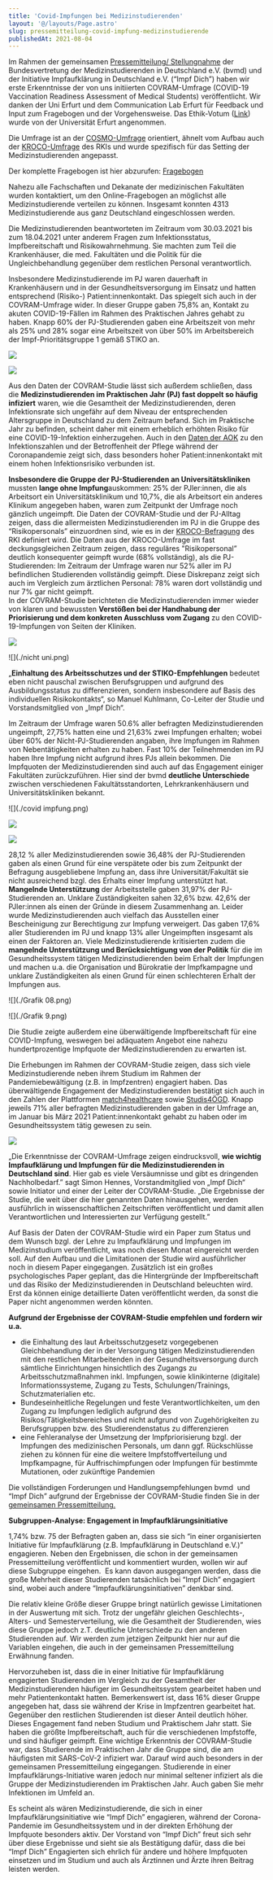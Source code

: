```yaml
---
title: 'Covid-Impfungen bei Medizinstudierenden'
layout: '@/layouts/Page.astro'
slug: pressemitteilung-covid-impfung-medizinstudierende
publishedAt: 2021-08-04
---
```


Im Rahmen der gemeinsamen [Pressemitteilung/ Stellungnahme](https://www.bvmd.de/fileadmin/user_upload/2021-08-04_PM_Eine_vermeidbare_Gef%C3%A4hrdung_-_bvmd_und_Impf_Dich_ver%C3%B6ffentlichen_Daten_zu_Infektionszahlen_und_Fehlern_in_der_Impfkampagne_f%C3%BCr_Medizinstudierende.pdf) der Bundesvertretung der Medizinstudierenden in Deutschland e.V. (bvmd) und der Initiative Impfaufklärung in Deutschland e.V. (“Impf Dich”) haben wir erste Erkenntnisse der von uns initiierten COVRAM-Umfrage (COVID-19 Vaccination Readiness Assessment of Medical Students) veröffentlicht. Wir danken der Uni Erfurt und dem Communication Lab Erfurt für Feedback und Input zum Fragebogen und der Vorgehensweise. Das Ethik-Votum ([Link](https://impf-dich.org/_Resources/Persistent/f/e/3/4/fe344a0c13af576438eec1fe2758f754dc379188/Angenommener%20Ethikantrag_Erfurt_Mitteilung%20an%20die%20Antragsteller_eng.pdf)) wurde von der Universität Erfurt angenommen.

Die Umfrage ist an der [COSMO-Umfrage](https://projekte.uni-erfurt.de/cosmo2020/web/) orientiert, ähnelt vom Aufbau auch der [KROCO-Umfrage](https://www.rki.de/DE/Content/InfAZ/N/Neuartiges_Coronavirus/Projekte_RKI/Kroco-Report150721.pdf?__blob=publicationFile) des RKIs und wurde spezifisch für das Setting der Medizinstudierenden angepasst.

Der komplette Fragebogen ist hier abzurufen: [Fragebogen](https://impf-dich.org/_Resources/Persistent/d/7/4/f/d74f75130ca971706067b8d6ec9f2f395032ec73/Codebuch%20f%C3%BCr%20Auswertung.pdf)

Nahezu alle Fachschaften und Dekanate der medizinischen Fakultäten wurden kontaktiert, um den Online-Fragebogen an möglichst alle Medizinstudierende verteilen zu können. Insgesamt konnten 4313 Medizinstudierende aus ganz Deutschland eingeschlossen werden.

Die Medizinstudierenden beantworteten im Zeitraum vom 30.03.2021 bis zum 18.04.2021 unter anderem Fragen zum Infektionsstatus, Impfbereitschaft und Risikowahrnehmung. Sie machten zum Teil die Krankenhäuser, die med. Fakultäten und die Politik für die Ungleichbehandlung gegenüber dem restlichen Personal verantwortlich.

Insbesondere Medizinstudierende im PJ waren dauerhaft in Krankenhäusern und in der Gesundheitsversorgung im Einsatz und hatten entsprechend (Risiko-) Patient:innenkontakt. Das spiegelt sich auch in der COVRAM-Umfrage wider. In dieser Gruppe gaben 75,8% an, Kontakt zu akuten COVID-19-Fällen im Rahmen des Praktischen Jahres gehabt zu haben. Knapp 60% der PJ-Studierenden gaben eine Arbeitszeit von mehr als 25% und 28% sogar eine Arbeitszeit von über 50% im Arbeitsbereich der Impf-Prioritätsgruppe 1 gemäß STIKO an.

![](./prio1.png)

![](./PJler%20COVID%20Kontakt%5B35%5D.png)

Aus den Daten der COVRAM-Studie lässt sich außerdem schließen, dass die **Medizinstudierenden im Praktischen Jahr (PJ) fast doppelt so häufig infiziert** waren, wie die Gesamtheit der Medizinstudierenden, deren Infektionsrate sich ungefähr auf dem Niveau der entsprechenden Altersgruppe in Deutschland zu dem Zeitraum befand. Sich im Praktische Jahr zu befinden, scheint daher mit einem erheblich erhöhten Risiko für eine COVID-19-Infektion einherzugehen. Auch in den [Daten der AOK](https://www.aerzteblatt.de/archiv/220234/COVID-19-Pandemie-Pflegende-deutlich-haeufiger-krank) zu den Infektionszahlen und der Betroffenheit der Pflege während der Coronapandemie zeigt sich, dass besonders hoher Patient:innenkontakt mit einem hohen Infektionsrisiko verbunden ist.

**Insbesondere die Gruppe der PJ-Studierenden an Universitätskliniken** mussten **lange ohne Impfung**auskommen: 25% der PJler:innen, die als Arbeitsort ein Universitätsklinikum und 10,7%, die als Arbeitsort ein anderes Klinikum angegeben haben, waren zum Zeitpunkt der Umfrage noch gänzlich ungeimpft. Die Daten der COVRAM-Studie und der PJ-Alltag zeigen, dass die allermeisten Medizinstudierenden im PJ in die Gruppe des “Risikopersonals” einzuordnen sind, wie es in der [KROCO-Befragung](https://www.rki.de/DE/Content/InfAZ/N/Neuartiges_Coronavirus/Projekte_RKI/Kroco-Report150721.pdf?__blob=publicationFile) des RKI definiert wird. Die Daten aus der KROCO-Umfrage im fast deckungsgleichen Zeitraum zeigen, dass reguläres "Risikopersonal” deutlich konsequenter geimpft wurde (68% vollständig), als die PJ-Studierenden: Im Zeitraum der Umfrage waren nur 52% aller im PJ befindlichen Studierenden vollständig geimpft. Diese Diskrepanz zeigt sich auch im Vergleich zum ärztlichen Personal: 78% waren dort vollständig und nur 7% gar nicht geimpft.   
In der COVRAM-Studie berichteten die Medizinstudierenden immer wieder von klaren und bewussten **Verstößen bei der Handhabung der Priorisierung und dem konkreten Ausschluss vom Zugang** zu den COVID-19-Impfungen von Seiten der Kliniken.

![](./uni.png)

![](./nicht uni.png)

„**Einhaltung des Arbeitsschutzes und der STIKO-Empfehlungen** bedeutet eben nicht pauschal zwischen Berufsgruppen und aufgrund des Ausbildungsstatus zu differenzieren, sondern insbesondere auf Basis des individuellen Risikokontakts“, so Manuel Kuhlmann, Co-Leiter der Studie und Vorstandsmitglied von „Impf Dich“.

Im Zeitraum der Umfrage waren 50.6% aller befragten Medizinstudierenden ungeimpft, 27,75% hatten eine und 21,63% zwei Impfungen erhalten; wobei über 60% der Nicht-PJ-Studierenden angaben, ihre Impfungen im Rahmen von Nebentätigkeiten erhalten zu haben. Fast 10% der Teilnehmenden im PJ haben Ihre Impfung nicht aufgrund ihres PJs allein bekommen. Die Impfquoten der Medizinstudierenden sind auch auf das Engagement einiger Fakultäten zurückzuführen. Hier sind der bvmd **deutliche Unterschiede** zwischen verschiedenen Fakultätsstandorten, Lehrkrankenhäusern und Universitätskliniken bekannt.

![](./covid impfung.png)

![](./reasonnichptj.png)

![](./reasonerhalt.png)

28,12 % aller Medizinstudierenden sowie 36,48% der PJ-Studierenden gaben als einen Grund für eine verspätete oder bis zum Zeitpunkt der Befragung ausgebliebene Impfung an, dass ihre Universität/Fakultät sie nicht ausreichend bzgl. des Erhalts einer Impfung unterstützt hat. **Mangelnde Unterstützung** der Arbeitsstelle gaben 31,97% der PJ-Studierenden an. Unklare Zuständigkeiten sahen 32,6% bzw. 42,6% der PJler:innen als einen der Gründe in diesem Zusammenhang an. Leider wurde Medizinstudierenden auch vielfach das Ausstellen einer Bescheinigung zur Berechtigung zur Impfung verweigert. Das gaben 17,6% aller Studierenden im PJ und knapp 13% aller Ungeimpften insgesamt als einen der Faktoren an. Viele Medizinstudierende kritisierten zudem die **mangelnde Unterstützung und Berücksichtigung von der Politik** für die im Gesundheitssystem tätigen Medizinstudierenden beim Erhalt der Impfungen und machen u.a. die Organisation und Bürokratie der Impfkampagne und unklare Zuständigkeiten als einen Grund für einen schlechteren Erhalt der Impfungen aus.

![](./Grafik 08.png)

![](./Grafik 9.png)

Die Studie zeigte außerdem eine überwältigende Impfbereitschaft für eine COVID-Impfung, weswegen bei adäquatem Angebot eine nahezu hundertprozentige Impfquote der Medizinstudierenden zu erwarten ist.

Die Erhebungen im Rahmen der COVRAM-Studie zeigen, dass sich viele Medizinstudierende neben ihrem Studium im Rahmen der Pandemiebewältigung (z.B. in Impfzentren) engagiert haben. Das überwältigende Engagement der Medizinstudierenden bestätigt sich auch in den Zahlen der Plattformen [match4healthcare](https://match4healthcare.de/mapview/) sowie [Studis4ÖGD](https://www.bvmd.de/fileadmin/user_upload/2021-02-24_PM_Studis4ÖGD_-_Erfolgsgeschichte_wird_fortgesetzt.pdf). Knapp jeweils 71% aller befragten Medizinstudierenden gaben in der Umfrage an, im Januar bis März 2021 Patient:innenkontakt gehabt zu haben oder im Gesundheitssystem tätig gewesen zu sein.

![](./Grafik%2010.png)

„Die Erkenntnisse der COVRAM-Umfrage zeigen eindrucksvoll, **wie wichtig Impfaufklärung und Impfungen für die Medizinstudierenden in Deutschland sind**. Hier gab es viele Versäumnisse und gibt es dringenden Nachholbedarf.” sagt Simon Hennes, Vorstandmitglied von „Impf Dich“ sowie Initiator und einer der Leiter der COVRAM-Studie. „Die Ergebnisse der Studie, die weit über die hier genannten Daten hinausgehen, werden ausführlich in wissenschaftlichen Zeitschriften veröffentlicht und damit allen Verantwortlichen und Interessierten zur Verfügung gestellt.”

Auf Basis der Daten der COVRAM-Studie wird ein Paper zum Status und dem Wunsch bzgl. der Lehre zu Impfaufklärung und Impfungen im Medizinstudium veröffentlicht, was noch diesen Monat eingereicht werden soll. Auf den Aufbau und die Limitationen der Studie wird ausführlicher noch in diesem Paper eingegangen. Zusätzlich ist ein großes psychologisches Paper geplant, das die Hintergründe der Impfbereitschaft und das Risiko der Medizinstudierenden in Deutschland beleuchten wird. Erst da können einige detaillierte Daten veröffentlicht werden, da sonst die Paper nicht angenommen werden könnten.

**Aufgrund der Ergebnisse der COVRAM-Studie empfehlen und fordern wir u.a.**

- die Einhaltung des laut Arbeitsschutzgesetz vorgegebenen Gleichbehandlung der in der Versorgung tätigen Medizinstudierenden mit den restlichen Mitarbeitenden in der Gesundheitsversorgung durch sämtliche Einrichtungen hinsichtlich des Zugangs zu Arbeitsschutzmaßnahmen inkl. Impfungen, sowie klinikinterne (digitale) Informationssysteme, Zugang zu Tests, Schulungen/Trainings, Schutzmaterialien etc.
- Bundeseinheitliche Regelungen und feste Verantwortlichkeiten, um den Zugang zu Impfungen lediglich aufgrund des Risikos/Tätigkeitsbereiches und nicht aufgrund von Zugehörigkeiten zu Berufsgruppen bzw. des Studierendenstatus zu differenzieren
- eine Fehleranalyse der Umsetzung der Impfpriorisierung bzgl. der Impfungen des medizinischen Personals, um dann ggf. Rückschlüsse ziehen zu können für eine die weitere Impfstoffverteilung und Impfkampagne, für Auffrischimpfungen oder Impfungen für bestimmte Mutationen, oder zukünftige Pandemien

Die vollständigen Forderungen und Handlungsempfehlungen bvmd  und “Impf Dich” aufgrund der Ergebnisse der COVRAM-Studie finden Sie in der [gemeinsamen Pressemitteilung.](https://www.bvmd.de/wer-wir-sind/presse/pressemitteilungen)

**Subgruppen-Analyse: Engagement in Impfaufklärungsinitiative**

1,74% bzw. 75 der Befragten gaben an, dass sie sich “in einer organisierten Initiative für Impfaufklärung (z.B. Impfaufklärung in Deutschland e.V.)” engagieren. Neben den Ergebnissen, die schon in der gemeinsamen Pressemitteilung veröffentlicht und kommentiert wurden, wollen wir auf diese Subgruppe eingehen.  Es kann davon ausgegangen werden, dass die große Mehrheit dieser Studierenden tatsächlich bei “Impf Dich” engagiert sind, wobei auch andere “Impfaufklärungsinitiativen” denkbar sind.

Die relativ kleine Größe dieser Gruppe bringt natürlich gewisse Limitationen in der Auswertung mit sich. Trotz der ungefähr gleichen Geschlechts-, Alters- und Semesterverteilung, wie die Gesamtheit der Studierenden, wies diese Gruppe jedoch z.T. deutliche Unterschiede zu den anderen Studierenden auf. Wir werden zum jetzigen Zeitpunkt hier nur auf die Variablen eingehen, die auch in der gemeinsamen Pressemitteilung Erwähnung fanden.

Hervorzuheben ist, dass die in einer Initiative für Impfaufklärung engagierten Studierenden im Vergleich zu der Gesamtheit der Medizinstudierenden häufiger im Gesundheitssystem gearbeitet haben und mehr Patientenkontakt hatten. Bemerkenswert ist, dass 16% dieser Gruppe angegeben hat, dass sie während der Krise in Impfzentren gearbeitet hat. Gegenüber den restlichen Studierenden ist dieser Anteil deutlich höher. Dieses Engagement fand neben Studium und Praktischem Jahr statt. Sie haben die größte Impfbereitschaft, auch für die verschiedenen Impfstoffe, und sind häufiger geimpft. Eine wichtige Erkenntnis der COVRAM-Studie war, dass Studierende im Praktischen Jahr die Gruppe sind, die am häufigsten mit SARS-CoV-2 infiziert war. Darauf wird auch besonders in der gemeinsamen Pressemitteilung eingegangen. Studierende in einer Impfaufklärungs-Initiative waren jedoch nur minimal seltener infiziert als die Gruppe der Medizinstudierenden im Praktischen Jahr. Auch gaben Sie mehr Infektionen im Umfeld an.

Es scheint als wären Medizinstudierende, die sich in einer Impfaufklärungsinitiative wie “Impf Dich” engagieren, während der Corona-Pandemie im Gesundheitssystem und in der direkten Erhöhung der Impfquote besonders aktiv. Der Vorstand von “Impf Dich” freut sich sehr über diese Ergebnisse und sieht sie als Bestätigung dafür, dass die bei “Impf Dich” Engagierten sich ehrlich für andere und höhere Impfquoten einsetzen und im Studium und auch als Ärztinnen und Ärzte ihren Beitrag leisten werden.
